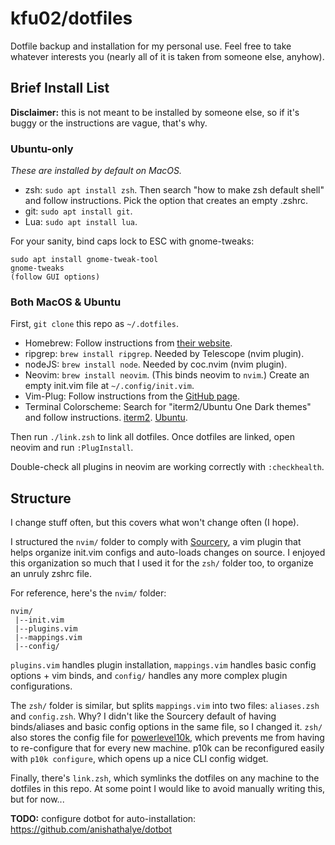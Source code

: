 # kfu02/dotfiles

Dotfile backup and installation for my personal use. Feel free to take whatever
interests you (nearly all of it is taken from someone else, anyhow).

## Brief Install List

**Disclaimer:** this is not meant to be installed by someone else, so if it's
buggy or the instructions are vague, that's why.

### Ubuntu-only

*These are installed by default on MacOS.*

 - zsh: `sudo apt install zsh`. Then search "how to make zsh default shell" and
   follow instructions. Pick the option that creates an empty .zshrc.
 - git: `sudo apt install git`.
 - Lua: `sudo apt install lua`.

For your sanity, bind caps lock to ESC with gnome-tweaks:

```
sudo apt install gnome-tweak-tool
gnome-tweaks
(follow GUI options)
```

### Both MacOS & Ubuntu

First, `git clone` this repo as `~/.dotfiles`.

 - Homebrew: Follow instructions from [their website](https://brew.sh/).
 - ripgrep: `brew install ripgrep`. Needed by Telescope (nvim plugin).
 - nodeJS: `brew install node`. Needed by coc.nvim (nvim plugin). 
 - Neovim: `brew install neovim`. (This binds neovim to `nvim`.) Create an empty init.vim file at `~/.config/init.vim`.
 - Vim-Plug: Follow instructions from the [GitHub page](https://github.com/junegunn/vim-plug#neovim). 
 - Terminal Colorscheme: Search for "iterm2/Ubuntu One Dark themes" and follow
   instructions. [iterm2](https://github.com/one-dark/iterm-one-dark-theme). [Ubuntu](https://github.com/denysdovhan/one-gnome-terminal/blob/master/one-dark.sh).

Then run `./link.zsh` to link all dotfiles. Once dotfiles are linked, open neovim and run `:PlugInstall`.

Double-check all plugins in neovim are working correctly with `:checkhealth`.

## Structure

I change stuff often, but this covers what won't change often (I hope).

I structured the `nvim/` folder to comply with
[Sourcery](https://github.com/jesseleite/vim-sourcery), a vim plugin that helps
organize init.vim configs and auto-loads changes on source. I enjoyed this
organization so much that I used it for the `zsh/` folder too, to organize an
unruly zshrc file. 

For reference, here's the `nvim/` folder:
```
nvim/
 |--init.vim
 |--plugins.vim
 |--mappings.vim
 |--config/
```
`plugins.vim` handles plugin installation, `mappings.vim` handles basic config
options + vim binds, and `config/` handles any more complex plugin
configurations.

The `zsh/` folder is similar, but splits `mappings.vim` into two files:
`aliases.zsh` and `config.zsh`. Why? I didn't like the Sourcery default
of having binds/aliases and basic config options in the same file, so I
changed it. `zsh/` also stores the config file for
[powerlevel10k](https://github.com/romkatv/powerlevel10k), which prevents
me from having to re-configure that for every new machine. p10k can be
reconfigured easily with `p10k configure`, which opens up a nice CLI
config widget.

Finally, there's `link.zsh`, which symlinks the dotfiles on any machine to the
dotfiles in this repo. At some point I would like to avoid manually writing
this, but for now...

**TODO:** configure dotbot for auto-installation: https://github.com/anishathalye/dotbot
